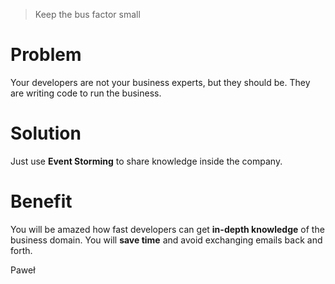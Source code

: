 > Keep the bus factor small

# Problem
Your developers are not your business experts, but they should be. They are
writing code to run the business.

# Solution
Just use **Event Storming** to share knowledge inside the company.

# Benefit
You will be amazed how fast developers can get **in-depth knowledge** of
the business domain. You will **save time** and avoid exchanging emails
back and forth.

Paweł
